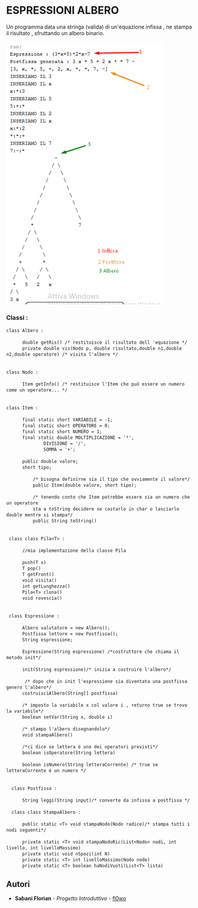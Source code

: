 # ESPRESSIONI ALBERO

Un programma data una stringa (valida) di un'equazione infissa , ne stampa il risultato , sfruttando un albero binario.

![alt text](https://github.com/fl0wo/informatica-progetti/blob/master/EspressioniAlbero/espressioneAlbero.png)


### Classi :
    
    class Albero :
          
          double getRis() /* restituisce il risultato dell 'equazione */
          private double vis(Nodo p, double risultato,double n1,double n2,double operatore) /* visita l'albero */
          
          
    class Nodo : 
    
          Item getInfo() /* restituisce l'Item che può essere un numero come un operatore... */
    
          
    class Item : 

          final static short VARIABILE = -1;
          final static short OPERATORE = 0;
          final static short NUMERO = 1;
          final static double MOLTIPLICAZIONE = '*',
                  DIVISIONE = '/',
                  SOMMA = '+';
                  
          public double valore;
          short tipo;
                  
              /* bisogna definirne sia il tipo che ovviamente il valore*/
              public Item(double valore, short tipo);
              
              /* tenendo conto che Item potrebbe essere sia un numero che un operatore
              sta a toString decidere se castarlo in char o lasciarlo double mentre si stampa*/
              public String toString() 
              
           
     class class Pila<T> :
     
          //mia implementazione della classe Pila
          
          push(T x)
          T pop()
          T getFront()
          void visita()
          int getLunghezza()
          Pila<T> clona()
          void rovescia()
          
          
     class Espressione : 
          
          Albero valutatore = new Albero();
          Postfissa lettore = new Postfissa();
          String espressione;
     
          Espressione(String espressione) /*costruttore che chiama il metodo init*/
          
          init(String espressione)/* inizia a costruire l'albero*/
          
           /* dopo che in init l'espressione sia diventata una postfissa genero l'albero*/
          costruisciAlbero(String[] postfissa) 
          
          /* imposto la variabile x col valore i , returno true se trovo la variabile*/
          boolean setVar(String x, double i)
          
          /* stampo l'albero disegnandolo*/
          void stampaAlbero()
          
          /*ci dice se lettera é uno dei operatori previsti*/
          boolean isOperatore(String lettera)
          
          boolean isNumero(String letteraCorrente) /* true se letteraCorrente é un numero */
          
          
      class Postfissa : 
      
          String leggi(String input)/* converte da infissa a postfissa */
      
      class class StampaAlbero :
      
          public static <T> void stampaNodo(Nodo radice)/* stampa tutti i nodi seguenti*/
          
          private static <T> void stampaNodoRic(List<Nodo> nodi, int livello, int livelloMassimo)
          private static void nSpazi(int N)
          private static <T> int livelloMassimo(Nodo node)
          private static <T> boolean haNodiVuoti(List<T> lista)
          
      
## Autori

* **Sabani Florian** - *Progetto Introduttivo* - [fl0wo](https://github.com/fl0wo)
